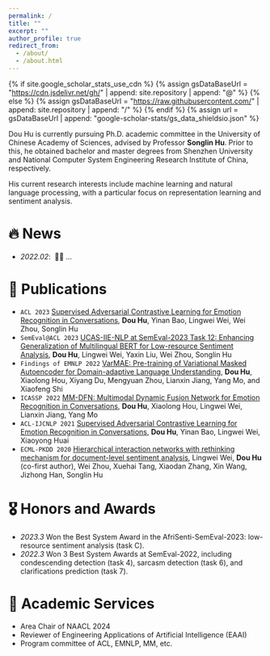 ```yaml
---
permalink: /
title: ""
excerpt: ""
author_profile: true
redirect_from: 
  - /about/
  - /about.html
---
```


{% if site.google_scholar_stats_use_cdn %}
{% assign gsDataBaseUrl = "https://cdn.jsdelivr.net/gh/" | append: site.repository | append: "@" %}
{% else %}
{% assign gsDataBaseUrl = "https://raw.githubusercontent.com/" | append: site.repository | append: "/" %}
{% endif %}
{% assign url = gsDataBaseUrl | append: "google-scholar-stats/gs_data_shieldsio.json" %}

<span class='anchor' id='about-me'></span>

Dou Hu is currently pursuing Ph.D. academic committee in the University of Chinese Academy of Sciences, advised by Professor **Songlin Hu**. 
Prior to this, he obtained bachelor and master degrees from Shenzhen University and National Computer System Engineering Research Institute of China, respectively. 

His current research interests include machine learning and natural language processing, with a particular focus on representation learning and sentiment analysis. 


# 🔥 News
- *2022.02*: &nbsp;🎉🎉 ... 


# 📝 Publications
- ``ACL 2023`` [Supervised Adversarial Contrastive Learning for Emotion Recognition in Conversations](https://aclanthology.org/2023.acl-long.606.pdf), **Dou Hu**, Yinan Bao, Lingwei Wei, Wei Zhou, Songlin Hu
- ``SemEval@ACL 2023`` [UCAS-IIE-NLP at SemEval-2023 Task 12: Enhancing Generalization of Multilingual BERT for Low-resource Sentiment Analysis](https://aclanthology.org/2023.semeval-1.255.pdf), **Dou Hu**, Lingwei Wei, Yaxin Liu, Wei Zhou, Songlin Hu
- ``Findings of EMNLP 2022`` [VarMAE: Pre-training of Variational Masked Autoencoder for Domain-adaptive Language Understanding](https://aclanthology.org/2022.findings-emnlp.468.pdf), **Dou Hu**, Xiaolong Hou, Xiyang Du, Mengyuan Zhou, Lianxin Jiang, Yang Mo, and Xiaofeng Shi
- ``ICASSP 2022`` [MM-DFN: Multimodal Dynamic Fusion Network for Emotion Recognition in Conversations](https://arxiv.org/pdf/2203.02385.pdf), **Dou Hu**, Xiaolong Hou, Lingwei Wei, Lianxin Jiang, Yang Mo
- ``ACL-IJCNLP 2021`` [Supervised Adversarial Contrastive Learning for Emotion Recognition in Conversations](https://aclanthology.org/2021.acl-long.547.pdf), **Dou Hu**, Yinan Bao, Lingwei Wei, Xiaoyong Huai
- ``ECML-PKDD 2020`` [Hierarchical interaction networks with rethinking mechanism for document-level sentiment analysis](https://arxiv.org/pdf/2007.08445.pdf), Lingwei Wei, **Dou Hu** (co-first author), Wei Zhou, Xuehai Tang, Xiaodan Zhang, Xin Wang, Jizhong Han, Songlin Hu


# 🎖 Honors and Awards
- *2023.3* Won the Best System Award in the AfriSenti-SemEval-2023: low-resource sentiment analysis (task C).
- *2022.3* Won 3 Best System Awards at SemEval-2022, including condescending detection (task 4), sarcasm detection (task 6), and clarifications prediction (task 7).

# 💬 Academic Services
- Area Chair of NAACL 2024
- Reviewer of Engineering Applications of Artificial Intelligence (EAAI)
- Program committee of ACL, EMNLP, MM, etc.

